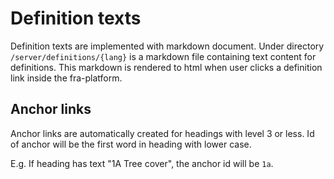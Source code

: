 # Definition texts
Definition texts are implemented with markdown document. Under directory `/server/definitions/{lang}` is a markdown file containing text content for definitions. This markdown is rendered to html when user clicks a definition link inside the fra-platform.

## Anchor links
Anchor links are automatically created for headings with level 3 or less. Id of anchor will be the first word in heading with lower case.

E.g. If heading has text "1A Tree cover", the anchor id will be `1a`.
